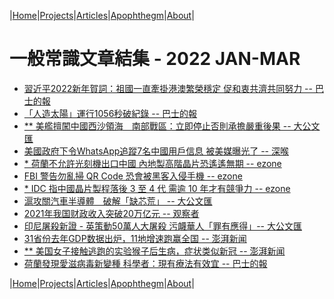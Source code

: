 |[Home](/README.md)|[Projects](/projects.md)|[Articles](/articles.md)|[Apophthegm](/apophthegm.md)|[About](/about.md)|

# 一般常識文章結集 - 2022 JAN-MAR

- [習近平2022新年賀詞：祖國一直牽掛港澳繁榮穩定 促和衷共濟共同努力 -- 巴士的報](https://www.bastillepost.com/hongkong/article/9909798-%e7%bf%92%e8%bf%91%e5%b9%b32022%e6%96%b0%e5%b9%b4%e8%b3%80%e8%a9%9e%ef%bc%9a%e7%a5%96%e5%9c%8b%e4%b8%80%e7%9b%b4%e7%89%bd%e6%8e%9b%e6%b8%af%e6%be%b3%e7%b9%81%e6%a6%ae%e7%a9%a9%e5%ae%9a-%e4%bf%83)  
- [「人造太陽」運行1056秒破紀錄 -- 巴士的報](https://www.bastillepost.com/hongkong/article/9911388-%e3%80%8c%e4%ba%ba%e9%80%a0%e5%a4%aa%e9%99%bd%e3%80%8d%e9%81%8b%e8%a1%8c1056%e7%a7%92%e7%a0%b4%e7%b4%80%e9%8c%84-2)  
- [** 美艦擅闖中國西沙領海　南部戰區：立即停止否則承擔嚴重後果 -- 大公文匯](https://www.tkww.hk/a/202201/20/AP61e8f727e4b0ec690cddfcf1.html)  
- [美國政府下令WhatsApp追蹤7名中國用戶信息 被美媒曝光了 -- 深喉](https://www.bastillepost.com/hongkong/article/10023857-%e7%be%8e%e5%9c%8b%e6%94%bf%e5%ba%9c%e4%b8%8b%e4%bb%a4whatsapp%e8%bf%bd%e8%b9%a47%e5%90%8d%e4%b8%ad%e5%9c%8b%e7%94%a8%e6%88%b6%e4%bf%a1%e6%81%af-%e8%a2%ab%e7%be%8e%e5%aa%92%e6%9b%9d%e5%85%89%e4%ba%86)  
- [* 荷蘭不允許光刻機出口中國 內地製高階晶片恐遙遙無期 -- ezone](https://ezone.ulifestyle.com.hk/article/3160944/%E8%8D%B7%E8%98%AD%E4%B8%8D%E5%85%81%E8%A8%B1%E5%85%89%E5%88%BB%E6%A9%9F%E5%87%BA%E5%8F%A3%E4%B8%AD%E5%9C%8B%20%E5%85%A7%E5%9C%B0%E8%A3%BD%E9%AB%98%E9%9A%8E%E6%99%B6%E7%89%87%E6%81%90%E9%81%99%E9%81%99%E7%84%A1%E6%9C%9F)  
- [FBI 警告勿亂掃 QR Code 恐會被黑客入侵手機 -- ezone](https://ezone.ulifestyle.com.hk/article/3160991/FBI%20%E8%AD%A6%E5%91%8A%E5%8B%BF%E4%BA%82%E6%8E%83%20QR%20Code%20%E6%81%90%E6%9C%83%E8%A2%AB%E9%BB%91%E5%AE%A2%E5%85%A5%E4%BE%B5%E6%89%8B%E6%A9%9F)  
- [* IDC 指中國晶片製程落後 3 至 4 代 需逾 10 年才有競爭力 -- ezone](https://ezone.ulifestyle.com.hk/article/3160909/IDC%20%E6%8C%87%E4%B8%AD%E5%9C%8B%E6%99%B6%E7%89%87%E8%A3%BD%E7%A8%8B%E8%90%BD%E5%BE%8C%203%20%E8%87%B3%204%20%E4%BB%A3%20%E9%9C%80%E9%80%BE%2010%20%E5%B9%B4%E6%89%8D%E6%9C%89%E7%AB%B6%E7%88%AD%E5%8A%9B)  
- [滬攻關汽車半導體　破解「缺芯荒」 -- 大公文匯](https://www.tkww.hk/a/202201/24/AP61edf660e4b0ec690cdfdb9f.html)  
- [2021年我国财政收入突破20万亿元 -- 观察者](https://www.guancha.cn/economy/2022_01_25_623543.shtml)  
- [印尼屠殺新證 - 英策動50萬人大屠殺 污衊華人「罪有應得」-- 大公文匯](https://mp.weixin.qq.com/s/hoOfYm0dMX6CFh5TYvH_iw)  
- [31省份去年GDP数据出炉，11地增速跑赢全国 -- 澎湃新闻](https://www.thepaper.cn/newsDetail_forward_16449980)  
- [** 美国女子接触逃跑的实验猴子后生病，症状类似新冠 -- 澎湃新闻](https://www.thepaper.cn/newsDetail_forward_16457896)  
- [荷蘭發現愛滋病毒新變種 科學者：現有療法有效宜 -- 巴士的報](https://www.bastillepost.com/hongkong/article/10104328-%e8%8d%b7%e8%98%ad%e7%99%bc%e7%8f%be%e6%84%9b%e6%bb%8b%e7%97%85%e6%af%92%e6%96%b0%e8%ae%8a%e7%a8%ae-%e7%a7%91%e5%ad%b8%e8%80%85%e6%8c%87%e7%8f%be%e6%9c%89%e7%99%82%e6%b3%95%e6%9c%89%e6%95%88)  

|[Home](/README.md)|[Projects](/projects.md)|[Articles](/articles.md)|[Apophthegm](/apophthegm.md)|[About](/about.md)|
